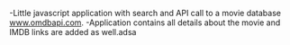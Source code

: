 -Little javascript application with search and API call to a movie database www.omdbapi.com.
-Application contains all details about the movie and IMDB links are added as well.adsa
